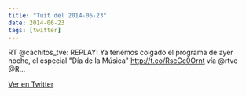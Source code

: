```yaml
---
title: "Tuit del 2014-06-23"
date: 2014-06-23
tags: [twitter]
---
```


RT @cachitos_tve: REPLAY! Ya tenemos colgado el programa de ayer noche, el especial "Día de la Música"  http://t.co/RscGc0Ornt vía @rtve @R…



[Ver en Twitter](https://twitter.com/i/web/status/480982705480679424)
